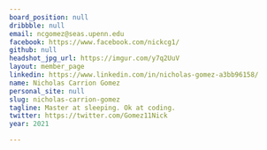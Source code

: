 ```yaml
---
board_position: null
dribbble: null
email: ncgomez@seas.upenn.edu
facebook: https://www.facebook.com/nickcg1/
github: null
headshot_jpg_url: https://imgur.com/y7q2UuV
layout: member_page
linkedin: https://www.linkedin.com/in/nicholas-gomez-a3bb96158/
name: Nicholas Carrion Gomez
personal_site: null
slug: nicholas-carrion-gomez
tagline: Master at sleeping. Ok at coding.
twitter: https://twitter.com/Gomez11Nick
year: 2021

---
```

